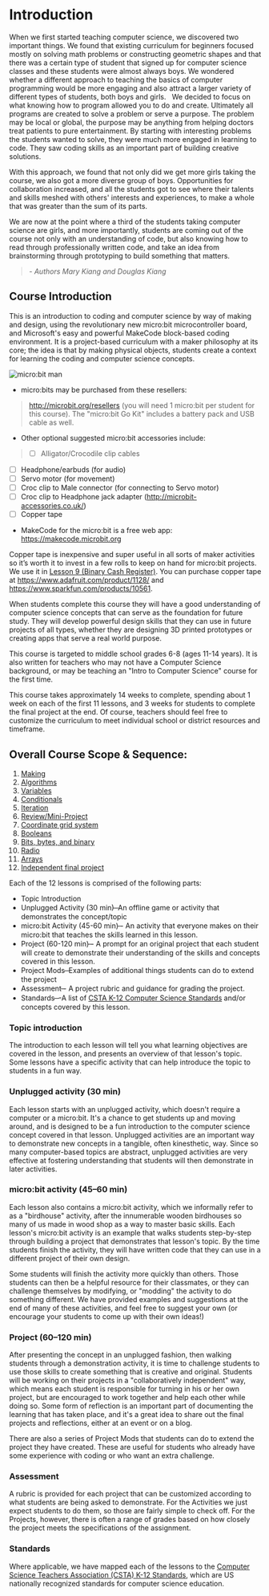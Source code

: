 # Introduction

When we first started teaching computer science, we discovered two important things. We found that existing curriculum for beginners focused mostly on solving math problems or constructing geometric shapes and that there was a certain type of student that signed up for computer science classes and these students were almost always boys. We wondered whether a different approach to teaching the basics of computer programming would be more engaging and also attract a larger variety of different types of students, both boys and girls.
 
We decided to focus on what knowing how to program allowed you to do and create. Ultimately all programs are created to solve a problem or serve a purpose. The problem may be local or global, the purpose may be anything from helping doctors treat patients to pure entertainment. By starting with interesting problems the students wanted to solve, they were much more engaged in learning to code. They saw coding skills as an important part of building creative solutions.

With this approach, we found that not only did we get more girls taking the course, we also got a more diverse group of boys. Opportunities for collaboration increased, and all the students got to see where their talents and skills meshed with others' interests and experiences, to make a whole that was greater than the sum of its parts.

We are now at the point where a third of the students taking computer science are girls, and more importantly, students are coming out of the course not only with an understanding of code, but also knowing how to read through professionally written code, and take an idea from brainstorming through prototyping to build something that matters.

> _- Authors Mary Kiang and Douglas Kiang_

## Course Introduction
This is an introduction to coding and computer science by way of making and design, using the revolutionary new micro:bit microcontroller board, and Microsoft's easy and powerful MakeCode block-based coding environment. It is a project-based curriculum with a maker philosophy at its core; the idea is that by making physical objects, students create a context for learning the coding and computer science concepts. 

![micro:bit man](/static/courses/csintro/microbitman.jpg)

* micro:bits may be purchased from these resellers:

>   http://microbit.org/resellers (you will need 1 micro:bit per student for this course).  The "micro:bit Go Kit" includes a battery pack and USB cable as well.

* Other optional suggested micro:bit accessories include:

> * [ ] Alligator/Crocodile clip cables
  * [ ]	Headphone/earbuds (for audio)
  * [ ] Servo motor (for movement)
  * [ ] Croc clip to Male connector (for connecting to Servo motor)
  * [ ] Croc clip to Headphone jack adapter (http://microbit-accessories.co.uk/)
  * [ ] Copper tape

* MakeCode for the micro:bit is a free web app: https://makecode.microbit.org

Copper tape is inexpensive and super useful in all sorts of maker activities so it’s worth it to invest in a few rolls to keep on hand for micro:bit projects. We use it in [Lesson 9 (Binary Cash Register)](/courses/csintro/binary/project). You can purchase copper tape at https://www.adafruit.com/product/1128/ and https://www.sparkfun.com/products/10561.

When students complete this course they will have a good understanding of computer science concepts that can serve as the foundation for future study. They will develop powerful design skills that they can use in future projects of all types, whether they are designing 3D printed prototypes or creating apps that serve a real world purpose.

This course is targeted to middle school grades 6-8 (ages 11-14 years).  It is also written for teachers who may not have a Computer Science background, or may be teaching an "Intro to Computer Science" course for the first time.

This course takes approximately 14 weeks to complete, spending about 1 week on each of the first 11 lessons, and 3 weeks for students to complete the final project at the end.  Of course, teachers should feel free to customize the curriculum to meet individual school or district resources and timeframe.

## Overall Course Scope & Sequence:

1. [Making](/courses/csintro/making) 
2. [Algorithms](/courses/csintro/algorithms)
3. [Variables](/courses/csintro/variables)
4. [Conditionals](/courses/csintro/conditionals)
5. [Iteration](/courses/csintro/iteration)
6. [Review/Mini-Project](courses/csintro/miniproject)
7. [Coordinate grid system](/courses/csintro/coordinates)
8. [Booleans](/courses/csintro/booleans)
9. [Bits, bytes, and binary](/courses/csintro/binary) 
10. [Radio](/courses/csintro/radio)
11. [Arrays](/courses/csintro/arrays)
12. [Independent final project](/courses/csintro/finalproject)

Each of the 12 lessons is comprised of the following parts:

* Topic Introduction
* Unplugged Activity (30 min) ̶  An offline game or activity that demonstrates the concept/topic
* micro:bit Activity (45-60 min) ̶- An activity that everyone makes on their micro:bit that teaches the skills learned in this lesson.
* Project (60-120 min) ̶- A prompt for an original project that each student will create to demonstrate their understanding of the skills and concepts covered in this lesson.
* Project Mods ̶  Examples of additional things students can do to extend the project
* Assessment ̶- A project rubric and guidance for grading the project.
* Standards ̶ -A list of [CSTA K-12 Computer Science Standards](https://www.csteachers.org/?page=CSTA_Standards) and/or concepts covered by this lesson.

### Topic introduction

The introduction to each lesson will tell you what learning objectives are covered in the lesson, and presents an overview of that lesson's topic. Some lessons have a specific activity that can help introduce the topic to students in a fun way.

### Unplugged activity (30 min)
Each lesson starts with an unplugged activity, which doesn't require a computer or a micro:bit. It's a chance to get students up and moving around, and is designed to be a fun introduction to the computer science concept covered in that lesson. Unplugged activities are an important way to demonstrate new concepts in a tangible, often kinesthetic, way. Since so many computer-based topics are abstract, unplugged activities are very effective at fostering understanding that students will then demonstrate in later activities.

### micro:bit activity (45–60 min)
Each lesson also contains a micro:bit activity, which we informally refer to as a "birdhouse" activity, after the innumerable wooden birdhouses so many of us made in wood shop as a way to master basic skills. Each lesson's micro:bit activity is an example that walks students step-by-step through building a project that demonstrates that lesson's topic. By the time students finish the activity, they will have written code that they can use in a different project of their own design.

Some students will finish the activity more quickly than others. Those students can then be a helpful resource for their classmates, or they can challenge themselves by modifying, or "modding" the activity to do something different. We have provided examples and suggestions at the end of many of these activities, and feel free to suggest your own (or encourage your students to come up with their own ideas!)

### Project (60–120 min)
After presenting the concept in an unplugged fashion, then walking students through a demonstration activity, it is time to challenge students to use those skills to create something that is creative and original. Students will be working on their projects in a "collaboratively independent" way, which means each student is responsible for turning in his or her own project, but are encouraged to work together and help each other while doing so. Some form of reflection is an important part of documenting the learning that has taken place, and it's a great idea to share out the final projects and reflections, either at an event or on a blog.

There are also a series of Project Mods that students can do to extend the project they have created. These are useful for students who already have some experience with coding or who want an extra challenge.

### Assessment
A rubric is provided for each project that can be customized according to what students are being asked to demonstrate. For the Activities we just expect students to do them, so those are fairly simple to check off. For the Projects, however, there is often a range of grades based on how closely the project meets the specifications of the assignment.

### Standards
Where applicable, we have mapped each of the lessons to the [Computer Science Teachers Association (CSTA) K-12 Standards](https://www.csteachers.org/?page=CSTA_Standards), which are US nationally recognized standards for computer science education.
